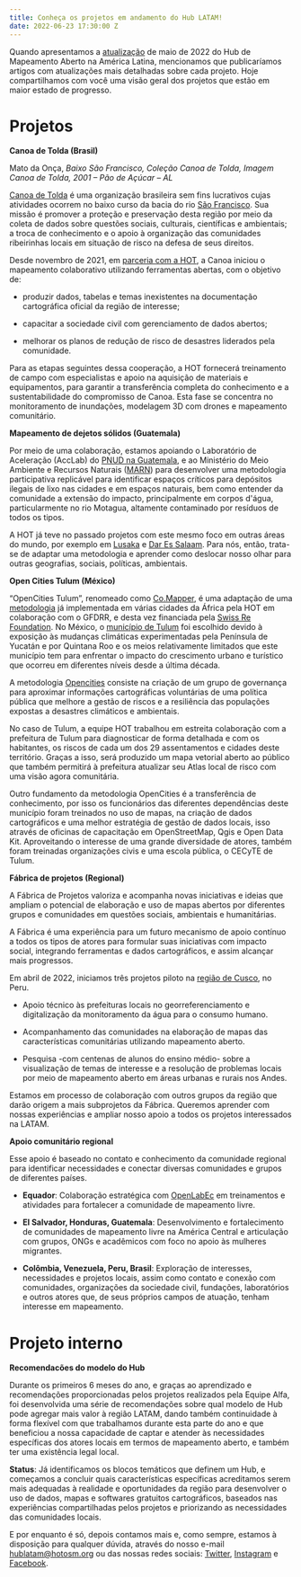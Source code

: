 ```yaml
---
title: Conheça os projetos em andamento do Hub LATAM!
date: 2022-06-23 17:30:00 Z
---
```


Quando apresentamos a [atualização](https://www.hotosm.org/updates/hub-de-mapeamento-aberto-en-latam-atualizacao-mayo-2022/) de maio de 2022 do Hub de Mapeamento Aberto na América Latina, mencionamos que publicaríamos artigos com atualizações mais detalhadas sobre cada projeto. Hoje compartilhamos com você uma visão geral dos projetos que estão em maior estado de progresso.

# Projetos

**Canoa de Tolda (Brasil)**

Mato da Onça, *Baixo São Francisco, Coleção Canoa de Tolda, Imagem Canoa de Tolda, 2001 – Pão de Açúcar – AL*

[Canoa de Tolda](https://canoadetolda.org.br/) é uma organização brasileira sem fins lucrativos cujas atividades ocorrem no baixo curso da bacia do rio [São Francisco](https://pt.wikipedia.org/wiki/Rio_S%C3%A3o_Francisco). Sua missão é promover a proteção e preservação desta região por meio da coleta de dados sobre questões sociais, culturais, científicas e ambientais; a troca de conhecimento e o apoio à organização das comunidades ribeirinhas locais em situação de risco na defesa de seus direitos.

Desde novembro de 2021, em [parceria com a HOT](https://infosaofrancisco.canoadetolda.org.br/noticias/geotecnologias/canoa-de-tolda-se-une-ao-hot-e-planeja-mapeamentos-da-bacia-do-rio-sao-francisco/), a Canoa iniciou o mapeamento colaborativo utilizando ferramentas abertas, com o objetivo de:

* produzir dados, tabelas e temas inexistentes na documentação cartográfica oficial da região de interesse;

* capacitar a sociedade civil com gerenciamento de dados abertos;

* melhorar os planos de redução de risco de desastres liderados pela comunidade.

Para as etapas seguintes dessa cooperação, a HOT fornecerá treinamento de campo com especialistas e apoio na aquisição de materiais e equipamentos, para garantir a transferência completa do conhecimento e a sustentabilidade do compromisso de Canoa. Esta fase se concentra no monitoramento de inundações, modelagem 3D com drones e mapeamento comunitário.

**Mapeamento de dejetos sólidos (Guatemala)**

Por meio de uma colaboração, estamos apoiando o Laboratório de Aceleração (AccLab) do [PNUD na Guatemala](https://www.undp.org/es/guatemala), e ao Ministério do Meio Ambiente e Recursos Naturais ([MARN](https://www.marn.gob.gt/)) para desenvolver uma metodologia participativa replicável para identificar espaços críticos para depósitos ilegais de lixo nas cidades e em espaços naturais, bem como entender da comunidade a extensão do impacto, principalmente em corpos d'água, particularmente no rio Motagua, altamente contaminado por resíduos de todos os tipos.

A HOT já teve no passado projetos com este mesmo foco em outras áreas do mundo, por exemplo em [Lusaka](https://www.hotosm.org/updates/mapping-solid-waste-zones-in-lusaka/) e [Dar Es Salaam](https://www.hotosm.org/updates/using-open-source-tools-to-solve-routing-issues-for-solid-waste-collection-in-dar-es-salaam/). Para nós, então, trata-se de adaptar uma metodologia e aprender como deslocar nosso olhar para outras geografias, sociais, políticas, ambientais.

**Open Cities Tulum (México)**

“OpenCities Tulum”, renomeado como [Co.Mapper](https://comapper.org/), é uma adaptação de uma [metodologia](https://opendri.org/wp-content/uploads/2020/10/Open-Cities-Africa-Final-Report.pdf) já implementada em várias cidades da África pela HOT em colaboração com o GFDRR, e desta vez financiada pela [Swiss Re Foundation](https://www.swissrefoundation.org/). No México, o [município de Tulum](https://pt.wikipedia.org/wiki/Tulum_(munic%C3%ADpio)) foi escolhido devido à exposição às mudanças climáticas experimentadas pela Península de Yucatán e por Quintana Roo e os meios relativamente limitados que este município tem para enfrentar o impacto do crescimento urbano e turístico que ocorreu em diferentes níveis desde a última década.

A metodologia [Opencities](https://opencitiesproject.org/) consiste na criação de um grupo de governança para aproximar informações cartográficas voluntárias de uma política pública que melhore a gestão de riscos e a resiliência das populações expostas a desastres climáticos e ambientais.

No caso de Tulum, a equipe HOT trabalhou em estreita colaboração com a prefeitura de Tulum para diagnosticar de forma detalhada e com os habitantes, os riscos de cada um dos 29 assentamentos e cidades deste território. Graças a isso, será produzido um mapa vetorial aberto ao público que também permitirá à prefeitura atualizar seu Atlas local de risco com uma visão agora comunitária.

Outro fundamento da metodologia OpenCities é a transferência de conhecimento, por isso os funcionários das diferentes dependências deste município foram treinados no uso de mapas, na criação de dados cartográficos e uma melhor estratégia de gestão de dados locais, isso através de oficinas de capacitação em OpenStreetMap, Qgis e Open Data Kit. Aproveitando o interesse de uma grande diversidade de atores, também foram treinadas organizações civis e uma escola pública, o CECyTE de Tulum.

**Fábrica de projetos (Regional)**

A Fábrica de Projetos valoriza e acompanha novas iniciativas e ideias que ampliam o potencial de elaboração e uso de mapas abertos por diferentes grupos e comunidades em questões sociais, ambientais e humanitárias.

A Fábrica é uma experiência para um futuro mecanismo de apoio contínuo a todos os tipos de atores para formular suas iniciativas com impacto social, integrando ferramentas e dados cartográficos, e assim alcançar mais progressos.

Em abril de 2022, iniciamos três projetos piloto na [região de Cusco](https://es.wikipedia.org/wiki/Departamento_del_Cuzco), no Peru.

* Apoio técnico às prefeituras locais no georreferenciamento e digitalização da monitoramento da água para o consumo humano.

* Acompanhamento das comunidades na elaboração de mapas das características comunitárias utilizando mapeamento aberto.

* Pesquisa -com centenas de alunos do ensino médio- sobre a visualização de temas de interesse e a resolução de problemas locais por meio de mapeamento aberto em áreas urbanas e rurais nos Andes.

Estamos em processo de colaboração com outros grupos da região que darão origem a mais subprojetos da Fábrica. Queremos aprender com nossas experiências e ampliar nosso apoio a todos os projetos interessados ​​na LATAM.

**Apoio comunitário regional**

Esse apoio é baseado no contato e conhecimento da comunidade regional para identificar necessidades e conectar diversas comunidades e grupos de diferentes países.

* **Equador**: Colaboração estratégica com [OpenLabEc](https://openlab.ec/) em treinamentos e atividades para fortalecer a comunidade de mapeamento livre.

* **El Salvador, Honduras, Guatemala**: Desenvolvimento e fortalecimento de comunidades de mapeamento livre na América Central e articulação com grupos, ONGs e acadêmicos com foco no apoio às mulheres migrantes.

* **Colômbia, Venezuela, Peru, Brasil**: Exploração de interesses, necessidades e projetos locais, assim como contato e conexão com comunidades, organizações da sociedade civil, fundações, laboratórios e outros atores que, de seus próprios campos de atuação, tenham interesse em mapeamento.

# Projeto interno

**Recomendacões do modelo do Hub**

Durante os primeiros 6 meses do ano, e graças ao aprendizado e recomendações proporcionadas pelos projetos realizados pela Equipe Alfa, foi desenvolvida uma série de recomendações sobre qual modelo de Hub pode agregar mais valor à região LATAM, dando também continuidade à forma flexível com que trabalhamos durante esta parte do ano e que beneficiou a nossa capacidade de captar e atender às necessidades específicas dos atores locais em termos de mapeamento aberto, e também ter uma existência legal local.

**Status**: Já identificamos os blocos temáticos que definem um Hub, e começamos a concluir quais características específicas acreditamos serem mais adequadas à realidade e oportunidades da região para desenvolver o uso de dados, mapas e softwares gratuitos cartográficos, baseados nas experiências compartilhadas pelos projetos e priorizando as necessidades das comunidades locais.

E por enquanto é só, depois contamos mais e, como sempre, estamos à disposição para qualquer dúvida, através do nosso e-mail [hublatam@hotosm.org](mailto:hublatam@hotosm.org) ou das nossas redes sociais: [Twitter](https://twitter.com/mapeoabierto_la), [Instagram](https://www.instagram.com/mapeoabierto_la/) e [Facebook](https://www.facebook.com/Mapeo-abierto-Am%C3%A9rica-Latina-102804808622456/).